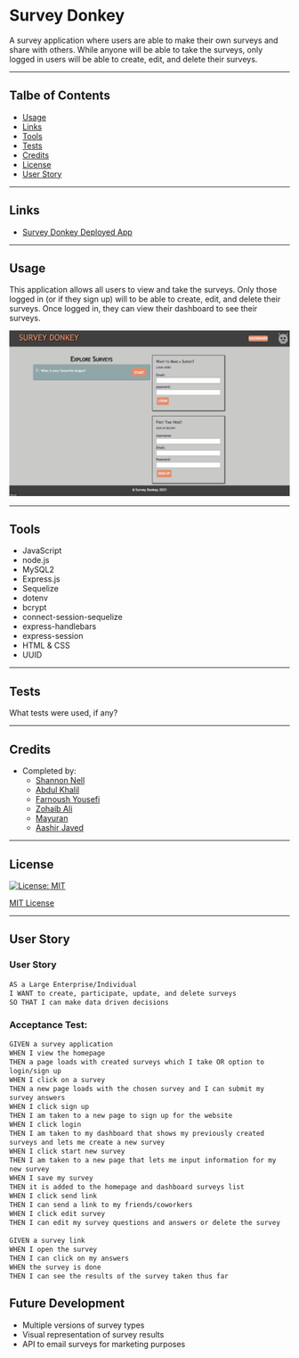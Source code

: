 # Survey Donkey
A survey application where users are able to make their own surveys and share with others. While anyone will be able to take the surveys, only logged in users will be able to create, edit, and delete their surveys.
___

## Talbe of Contents

* [Usage](#usage)
* [Links](#links)
* [Tools](#tools)
* [Tests](#tests)
* [Credits](#credits)
* [License](#license)
* [User Story](#user-story)
___

## Links
* [Survey Donkey Deployed App](https://obscure-river-98687.herokuapp.com/)

___

## Usage
This application allows all users to view and take the surveys. Only those logged in (or if they sign up) will to be able to create, edit, and delete their surveys. Once logged in, they can view their dashboard to see their surveys.

![screenshotHere](./public/assets/images/ss_SurvDonk_homepage.png)
___


## Tools
* JavaScript
* node.js
* MySQL2
* Express.js
* Sequelize
* dotenv
* bcrypt
* connect-session-sequelize
* express-handlebars
* express-session
* HTML & CSS
* UUID
___

## Tests
What tests were used, if any?
___

## Credits
* Completed by: 
    * [Shannon Nell](https://github.com/ShannonNell)
    * [Abdul Khalil](https://github.com/absk786)
    * [Farnoush Yousefi](https://github.com/FarnoushYousefi)
    * [Zohaib Ali](https://github.com/szali3)
    * [Mayuran](https://github.com/mayuranswee23)
    * [Aashir Javed](https://github.com/aashir104)
___

## License
[![License: MIT](https://img.shields.io/badge/License-MIT-yellow.svg)](https://opensource.org/licenses/MIT)

[MIT License](https://choosealicense.com/licenses/mit/)    
___

## User Story
### User Story
```
AS a Large Enterprise/Individual 
I WANT to create, participate, update, and delete surveys
SO THAT I can make data driven decisions 
```
### Acceptance Test: 
```
GIVEN a survey application
WHEN I view the homepage
THEN a page loads with created surveys which I take OR option to login/sign up
WHEN I click on a survey
THEN a new page loads with the chosen survey and I can submit my survey answers
WHEN I click sign up
THEN I am taken to a new page to sign up for the website
WHEN I click login
THEN I am taken to my dashboard that shows my previously created surveys and lets me create a new survey
WHEN I click start new survey
THEN I am taken to a new page that lets me input information for my new survey
WHEN I save my survey
THEN it is added to the homepage and dashboard surveys list
WHEN I click send link
THEN I can send a link to my friends/coworkers
WHEN I click edit survey
THEN I can edit my survey questions and answers or delete the survey
 
GIVEN a survey link
WHEN I open the survey
THEN I can click on my answers
WHEN the survey is done
THEN I can see the results of the survey taken thus far
```
## Future Development
- Multiple versions of survey types
- Visual representation of survey results
- API to email surveys for marketing purposes